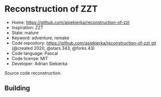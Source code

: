 # Reconstruction of ZZT

- Home: https://github.com/asiekierka/reconstruction-of-zzt
- Inspiration: ZZT
- State: mature
- Keyword: adventure, remake
- Code repository: https://github.com/asiekierka/reconstruction-of-zzt.git (@created 2020, @stars 343, @forks 43)
- Code language: Pascal
- Code license: MIT
- Developer: Adrian Siekierka

Source code reconstruction.

## Building
